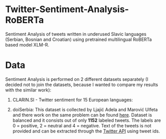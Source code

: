 # Twitter-Sentiment-Analysis-RoBERTa
Sentiment Analysis of tweets written in underused Slavic languages (Serbian, Bosnian and Croatian) using pretrained multilingual RoBERTa based model XLM-R.

# Data
Sentiment Analysis is performed on 2 different datasets separately (I decided not to join the datasets, because I wanted to compare my results with the similar work):<br />
1. CLARIN.SI - Twitter sentiment for 15 European languages:<br />

2. doiSerbia:
This dataset is collected by Ljajić Adela and Marović Ulfeta and there work on the same problem can be found [here](http://www.doiserbia.nb.rs/img/doi/1820-0214/2019/1820-02141800013L.pdf). Dataset is balanced and it consists out of only **1152** labeled tweets. The labels are 0 = positive, 2 = neutral and 4 = negative. Text of the tweets is not provided and can be extracted through the [Twitter API](https://developer.twitter.com/en/docs/twitter-api) using tweet ids.
